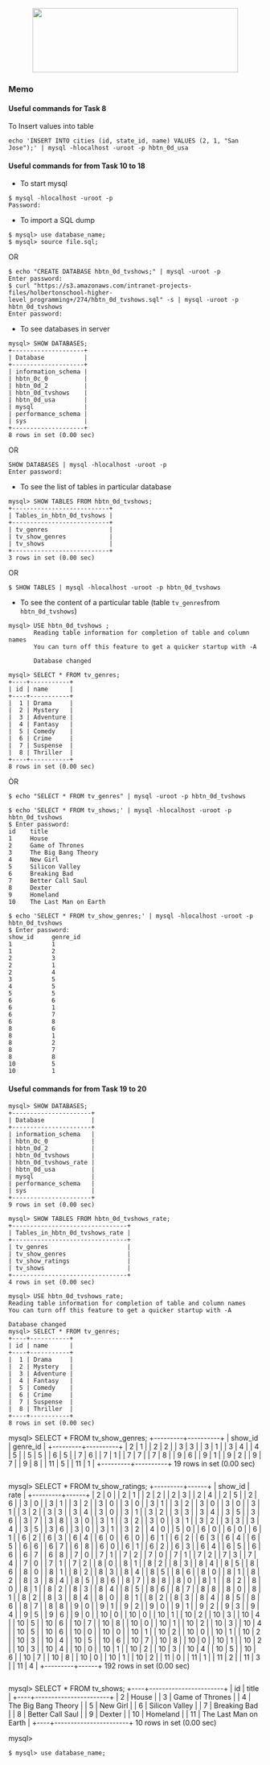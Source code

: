 <p align="center">
  <img width="409" height="128" src="https://www.holbertonschool.com/holberton-logo.png">
<p>


### Memo
#### Useful commands for Task 8
To Insert values into table
```
echo 'INSERT INTO cities (id, state_id, name) VALUES (2, 1, "San Jose");' | mysql -hlocalhost -uroot -p hbtn_0d_usa

```

#### Useful commands for from Task 10 to 18

- To start mysql
```
$ mysql -hlocalhost -uroot -p
Password: 

```

- To import a SQL dump
```
$ mysql> use database_name;
$ mysql> source file.sql;
```
OR
```
$ echo "CREATE DATABASE hbtn_0d_tvshows;" | mysql -uroot -p
Enter password: 
$ curl "https://s3.amazonaws.com/intranet-projects-files/holbertonschool-higher-level_programming+/274/hbtn_0d_tvshows.sql" -s | mysql -uroot -p hbtn_0d_tvshows
Enter password: 

```
- To see databases in server
```
mysql> SHOW DATABASES;
+--------------------+
| Database           |
+--------------------+
| information_schema |
| hbtn_0c_0          |
| hbtn_0d_2          |
| hbtn_0d_tvshows    |
| hbtn_0d_usa        |
| mysql              |
| performance_schema |
| sys                |
+--------------------+
8 rows in set (0.00 sec)
```
OR
```
SHOW DATABASES | mysql -hlocalhost -uroot -p
Enter password: 
```
- To see the list of tables in particular database
```
mysql> SHOW TABLES FROM hbtn_0d_tvshows;
+---------------------------+
| Tables_in_hbtn_0d_tvshows |
+---------------------------+
| tv_genres                 |
| tv_show_genres            |
| tv_shows                  |
+---------------------------+
3 rows in set (0.00 sec)
```
OR
```
$ SHOW TABLES | mysql -hlocalhost -uroot -p hbtn_0d_tvshows
```

- To see the content of a particular table (table `tv_genres`from `hbtn_0d_tvshows`)
```
mysql> USE hbtn_0d_tvshows ;
       Reading table information for completion of table and column names
       You can turn off this feature to get a quicker startup with -A

       Database changed

mysql> SELECT * FROM tv_genres;
+----+-----------+
| id | name      |
+----+-----------+
|  1 | Drama     |
|  2 | Mystery   |
|  3 | Adventure |
|  4 | Fantasy   |
|  5 | Comedy    |
|  6 | Crime     |
|  7 | Suspense  |
|  8 | Thriller  |
+----+-----------+
8 rows in set (0.00 sec)
```
ÒR
```
$ echo "SELECT * FROM tv_genres" | mysql -uroot -p hbtn_0d_tvshows
```
```
$ echo 'SELECT * FROM tv_shows;' | mysql -hlocalhost -uroot -p hbtn_0d_tvshows
$ Enter password: 
id    title
1     House
2     Game of Thrones
3     The Big Bang Theory
4     New Girl
5     Silicon Valley
6     Breaking Bad
7     Better Call Saul
8     Dexter
9     Homeland
10    The Last Man on Earth
```
```
$ echo 'SELECT * FROM tv_show_genres;' | mysql -hlocalhost -uroot -p hbtn_0d_tvshows
$ Enter password: 
show_id		genre_id
1			1
1			2
2			3
2			1
2			4
3			5
4			5
5			5
6			6
6			1
6			7
6			8
8			6
8			1
8			2
8			7
8			8
10			5
10			1
```
#### Useful commands for from Task 19 to 20
```
mysql> SHOW DATABASES;
+----------------------+
| Database             |
+----------------------+
| information_schema   |
| hbtn_0c_0            |
| hbtn_0d_2            |
| hbtn_0d_tvshows      |
| hbtn_0d_tvshows_rate |
| hbtn_0d_usa          |
| mysql                |
| performance_schema   |
| sys                  |
+----------------------+
9 rows in set (0.00 sec)
```
```
mysql> SHOW TABLES FROM hbtn_0d_tvshows_rate;
+--------------------------------+
| Tables_in_hbtn_0d_tvshows_rate |
+--------------------------------+
| tv_genres                      |
| tv_show_genres                 |
| tv_show_ratings                |
| tv_shows                       |
+--------------------------------+
4 rows in set (0.00 sec)
```
```
mysql> USE hbtn_0d_tvshows_rate;
Reading table information for completion of table and column names
You can turn off this feature to get a quicker startup with -A

Database changed
mysql> SELECT * FROM tv_genres;
+----+-----------+
| id | name      |
+----+-----------+
|  1 | Drama     |
|  2 | Mystery   |
|  3 | Adventure |
|  4 | Fantasy   |
|  5 | Comedy    |
|  6 | Crime     |
|  7 | Suspense  |
|  8 | Thriller  |
+----+-----------+
8 rows in set (0.00 sec)
```
mysql> SELECT * FROM tv_show_genres;
+---------+----------+
| show_id | genre_id |
+---------+----------+
|       2 |        1 |
|       2 |        2 |
|       3 |        3 |
|       3 |        1 |
|       3 |        4 |
|       4 |        5 |
|       5 |        5 |
|       6 |        5 |
|       7 |        6 |
|       7 |        1 |
|       7 |        7 |
|       7 |        8 |
|       9 |        6 |
|       9 |        1 |
|       9 |        2 |
|       9 |        7 |
|       9 |        8 |
|      11 |        5 |
|      11 |        1 |
+---------+----------+
19 rows in set (0.00 sec)
```
```

mysql> SELECT * FROM tv_show_ratings;
+---------+------+
| show_id | rate |
+---------+------+
|       2 |    0 |
|       2 |    1 |
|       2 |    2 |
|       2 |    3 |
|       2 |    4 |
|       2 |    5 |
|       2 |    6 |
|       3 |    0 |
|       3 |    1 |
|       3 |    2 |
|       3 |    0 |
|       3 |    0 |
|       3 |    1 |
|       3 |    2 |
|       3 |    0 |
|       3 |    0 |
|       3 |    1 |
|       3 |    2 |
|       3 |    3 |
|       3 |    4 |
|       3 |    0 |
|       3 |    1 |
|       3 |    2 |
|       3 |    3 |
|       3 |    4 |
|       3 |    5 |
|       3 |    6 |
|       3 |    7 |
|       3 |    8 |
|       3 |    0 |
|       3 |    1 |
|       3 |    2 |
|       3 |    0 |
|       3 |    1 |
|       3 |    2 |
|       3 |    3 |
|       3 |    4 |
|       3 |    5 |
|       3 |    6 |
|       3 |    0 |
|       3 |    1 |
|       3 |    2 |
|       4 |    0 |
|       5 |    0 |
|       6 |    0 |
|       6 |    0 |
|       6 |    1 |
|       6 |    2 |
|       6 |    3 |
|       6 |    4 |
|       6 |    0 |
|       6 |    0 |
|       6 |    1 |
|       6 |    2 |
|       6 |    3 |
|       6 |    4 |
|       6 |    5 |
|       6 |    6 |
|       6 |    7 |
|       6 |    8 |
|       6 |    0 |
|       6 |    1 |
|       6 |    2 |
|       6 |    3 |
|       6 |    4 |
|       6 |    5 |
|       6 |    6 |
|       6 |    7 |
|       6 |    8 |
|       7 |    0 |
|       7 |    1 |
|       7 |    2 |
|       7 |    0 |
|       7 |    1 |
|       7 |    2 |
|       7 |    3 |
|       7 |    4 |
|       7 |    0 |
|       7 |    1 |
|       7 |    2 |
|       8 |    0 |
|       8 |    1 |
|       8 |    2 |
|       8 |    3 |
|       8 |    4 |
|       8 |    5 |
|       8 |    6 |
|       8 |    0 |
|       8 |    1 |
|       8 |    2 |
|       8 |    3 |
|       8 |    4 |
|       8 |    5 |
|       8 |    6 |
|       8 |    0 |
|       8 |    1 |
|       8 |    2 |
|       8 |    3 |
|       8 |    4 |
|       8 |    5 |
|       8 |    6 |
|       8 |    7 |
|       8 |    8 |
|       8 |    0 |
|       8 |    1 |
|       8 |    2 |
|       8 |    0 |
|       8 |    1 |
|       8 |    2 |
|       8 |    3 |
|       8 |    4 |
|       8 |    5 |
|       8 |    6 |
|       8 |    7 |
|       8 |    8 |
|       8 |    0 |
|       8 |    1 |
|       8 |    2 |
|       8 |    3 |
|       8 |    4 |
|       8 |    0 |
|       8 |    1 |
|       8 |    2 |
|       8 |    3 |
|       8 |    4 |
|       8 |    5 |
|       8 |    6 |
|       8 |    7 |
|       8 |    8 |
|       9 |    0 |
|       9 |    1 |
|       9 |    2 |
|       9 |    0 |
|       9 |    1 |
|       9 |    2 |
|       9 |    3 |
|       9 |    4 |
|       9 |    5 |
|       9 |    6 |
|       9 |    0 |
|      10 |    0 |
|      10 |    0 |
|      10 |    1 |
|      10 |    2 |
|      10 |    3 |
|      10 |    4 |
|      10 |    5 |
|      10 |    6 |
|      10 |    7 |
|      10 |    8 |
|      10 |    0 |
|      10 |    1 |
|      10 |    2 |
|      10 |    3 |
|      10 |    4 |
|      10 |    5 |
|      10 |    6 |
|      10 |    0 |
|      10 |    0 |
|      10 |    1 |
|      10 |    2 |
|      10 |    0 |
|      10 |    1 |
|      10 |    2 |
|      10 |    3 |
|      10 |    4 |
|      10 |    5 |
|      10 |    6 |
|      10 |    7 |
|      10 |    8 |
|      10 |    0 |
|      10 |    1 |
|      10 |    2 |
|      10 |    3 |
|      10 |    4 |
|      10 |    0 |
|      10 |    1 |
|      10 |    2 |
|      10 |    3 |
|      10 |    4 |
|      10 |    5 |
|      10 |    6 |
|      10 |    7 |
|      10 |    8 |
|      10 |    0 |
|      10 |    1 |
|      10 |    2 |
|      11 |    0 |
|      11 |    1 |
|      11 |    2 |
|      11 |    3 |
|      11 |    4 |
+---------+------+
192 rows in set (0.00 sec)
```
```
mysql>  SELECT * FROM  tv_shows;
+----+-----------------------+
| id | title                 |
+----+-----------------------+
|  2 | House                 |
|  3 | Game of Thrones       |
|  4 | The Big Bang Theory   |
|  5 | New Girl              |
|  6 | Silicon Valley        |
|  7 | Breaking Bad          |
|  8 | Better Call Saul      |
|  9 | Dexter                |
| 10 | Homeland              |
| 11 | The Last Man on Earth |
+----+-----------------------+
10 rows in set (0.00 sec)

mysql> 
```
$ mysql> use database_name;
